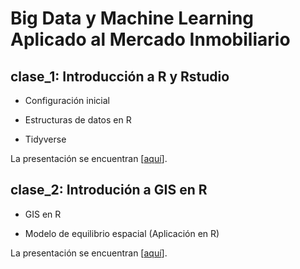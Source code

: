 # Big Data y Machine Learning Aplicado al Mercado Inmobiliario

## clase_1: Introducción a R y Rstudio

  * Configuración inicial

  * Estructuras de datos en R

  * Tidyverse

La presentación se encuentran [[aquí](https://eduard-martinez.gitlab.io/bd-intro-r)].

## clase_2: Introdución a GIS en R

  * GIS en R
  
  * Modelo de equilibrio espacial (Aplicación en R)

La presentación se encuentran [[aquí](https://eduard-martinez.gitlab.io/intro-gis-r)].








